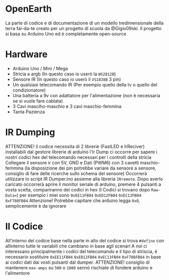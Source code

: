 # OpenEarth
La parte di codice e di documentazione di un modello tredimensionale della terra fai-da-te creato per un progetto di scuola da @Gigio09ski.
Il progetto si basa su Arduino Uno ed è completamente open-source
# Hardware
- Arduino Uno / Mini / Mega
- Stricia a argb (In questo caso io userò la `WS2812B`)
- Sensore IR (In questo caso io userò il `VS1838B` 3 pin)
- Un qualsiasi telecomando IR (Per esempio quello della tv o quello del condizionatore)
- Una batteria a 9v con adattatore per l'alimentazione (non è necessaria se si vuole fare cablata)
- 3 Cavi masciho-maschio e 3 cavi maschio-femmina
- Tanta Pazienza
# IR Dumping
ATTENZIONE! il codice necessita di 2 librerie (FastLED e IrReciver) installabili dal gestore librerie di arduino
l'Ir Dump ci occorre per sapere i nostri codici hex del telecomando necessari per i controlli della stricia
Collegare il sensore ir con 5V, GND e Dati (PWM6) con 3 cavetti maschio-femmina (la disposizione dei pin potrebbe variare da sensore a sensore, consiglio di fare delle ricerche sullo schema del sensore)
Occorrerà utilizzare lo script IR Dumper.ino assieme alla libreria `IRremote`. Dopo averlo caricato occorrerà aprire il monitor seriale di arduino, premere 4 pulsanti a vosta scelta, compariranno dei codici in hex (I Codici si trovano dopo `Raw-Data=`) per esempio i miei sono `0xEE11FB04` `0xED12FB04` `0xEC13FB04` `0xF708FB04`
Attenzione! Potrebbe capitare che arduino legga `0x0`, semplicemente è da ignorare
# Il Codice
All'interno del codice base nella parte in alto del codice si trova `#define` con allinterno tutte le variabili che cambiano in base agli scenari
A noi ci interessano principalmente i codici del telecomando e il tipo di striscia, é necessario sostituire `0xEE11FB04` `0xED12FB04` `0xEC13FB04` `0xF708FB04` in base ai codici dati dai vosti pulsanti dal dumper.
ATTENZIONE! consiglio di mantenere `max-amps` su `500` o `1000` sennò rischiate di fondere arduino e l'alimentore 
